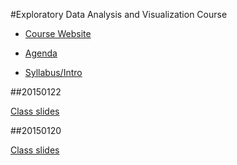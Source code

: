 #Exploratory Data Analysis and Visualization Course

* [Course Website](http://stat4701.github.io/edav/)


* [Agenda](https://github.com/stat4701/edav/blob/gh-pages/agenda.md)

* [Syllabus/Intro](https://github.com/stat4701/edav/blob/gh-pages/intro.md)

##20150122

[Class slides](http://stat4701.github.io/edav/2015/01/20/intro/#/)


##20150120

[Class slides](http://stat4701.github.io/edav/2015/01/20/intro/#/)